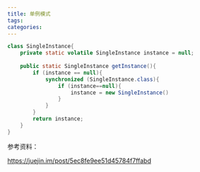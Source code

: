 ```yaml
---
title: 单例模式
tags:
categories:
---
```


```java
class SingleInstance{
    private static volatile SingleInstance instance = null;
    
    public static SingleInstance getInstance(){
        if (instance == null){
            synchronized (SingleInstance.class){
                if (instance==null){
                    instance = new SingleInstance()
                }
            }
        }  
        return instance;  
    }
}
```

参考资料：

https://juejin.im/post/5ec8fe9ee51d45784f7ffabd  